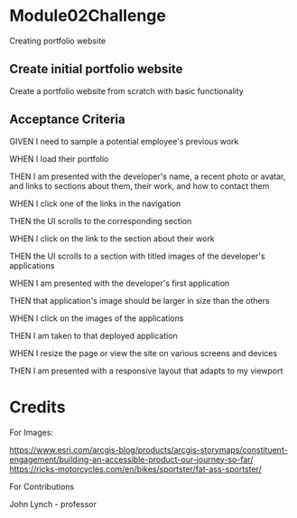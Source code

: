 # Module02Challenge
Creating portfolio website

## Create initial portfolio website

Create a portfolio website from scratch with basic functionality

## Acceptance Criteria

GIVEN I need to sample a potential employee's previous work

WHEN I load their portfolio

THEN I am presented with the developer's name, a recent photo or avatar, and links to sections about them, their work, and how to contact them

WHEN I click one of the links in the navigation

THEN the UI scrolls to the corresponding section

WHEN I click on the link to the section about their work

THEN the UI scrolls to a section with titled images of the developer's applications

WHEN I am presented with the developer's first application

THEN that application's image should be larger in size than the others

WHEN I click on the images of the applications

THEN I am taken to that deployed application

WHEN I resize the page or view the site on various screens and devices

THEN I am presented with a responsive layout that adapts to my viewport


# Credits
For Images:

  https://www.esri.com/arcgis-blog/products/arcgis-storymaps/constituent-engagement/building-an-accessible-product-our-journey-so-far/
  https://ricks-motorcycles.com/en/bikes/sportster/fat-ass-sportster/
  
For Contributions

John Lynch - professor
